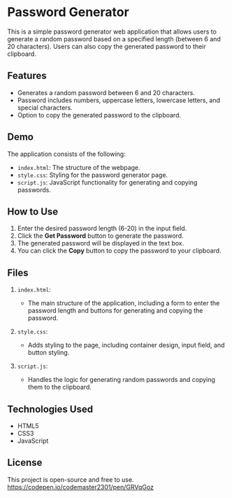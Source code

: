 # Password Generator

This is a simple password generator web application that allows users to generate a random password based on a specified length (between 6 and 20 characters). Users can also copy the generated password to their clipboard.

## Features

- Generates a random password between 6 and 20 characters.
- Password includes numbers, uppercase letters, lowercase letters, and special characters.
- Option to copy the generated password to the clipboard.

## Demo

The application consists of the following:

- `index.html`: The structure of the webpage.
- `style.css`: Styling for the password generator page.
- `script.js`: JavaScript functionality for generating and copying passwords.

## How to Use

1. Enter the desired password length (6-20) in the input field.
2. Click the **Get Password** button to generate the password.
3. The generated password will be displayed in the text box.
4. You can click the **Copy** button to copy the password to your clipboard.

## Files

1. `index.html`:
    - The main structure of the application, including a form to enter the password length and buttons for generating and copying the password.

2. `style.css`:
    - Adds styling to the page, including container design, input field, and button styling.

3. `script.js`:
    - Handles the logic for generating random passwords and copying them to the clipboard.

## Technologies Used

- HTML5
- CSS3
- JavaScript

## License

This project is open-source and free to use. https://codepen.io/codemaster2301/pen/GRVqGoz
